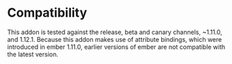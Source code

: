 # Compatibility

This addon is tested against the release, beta and canary channels, ~1.11.0, and 1.12.1. Because this addon makes use of attribute bindings, which were introduced in ember 1.11.0, earlier versions of ember are not compatible with the latest version.
